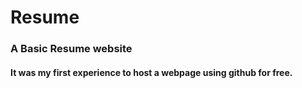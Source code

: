 # Resume
<h3>A Basic Resume website</h3>
<h4>It was my first experience to host a webpage using github for free.</h4>
